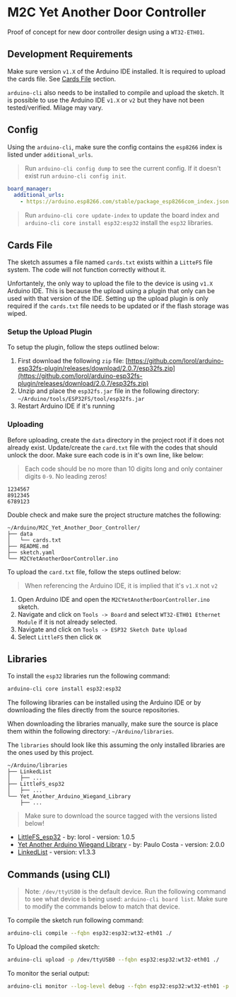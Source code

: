 # M2C Yet Another Door Controller

Proof of concept for new door controller design using a `WT32-ETH01`.

## Development Requirements

Make sure version `v1.X` of the Arduino IDE installed. It is required to upload the cards file. See [Cards File](#cards_file) section.

`arduino-cli` also needs to be installed to compile and upload the sketch. It is possible to use the Arduino IDE `v1.X` or `v2` but they have not been tested/verified. Milage may vary.

## Config

Using the `arduino-cli`, make sure the config contains the `esp8266` index is listed under `additional_urls`.

> Run `arduino-cli config dump` to see the current config. If it doesn't exist run `arduino-cli config init`.

```yaml
board_manager:
  additional_urls:
    - https://arduino.esp8266.com/stable/package_esp8266com_index.json
```

> Run `arduino-cli core update-index` to update the board index and `arduino-cli core install esp32:esp32` install the `esp32` libraries.

## Cards File

The sketch assumes a file named `cards.txt` exists within a `LitteFS` file system. The code will not function correctly without it.

Unfortantely, the only way to upload the file to the device is using `v1.X` Arduino IDE. This is because the upload using a plugin that only can be used with that version of the IDE. Setting up the upload plugin is only required if the `cards.txt` file needs to be updated or if the flash storage was wiped.

### Setup the Upload Plugin

To setup the plugin, follow the steps outlined below:

1. First download the following `zip` file: [https://github.com/lorol/arduino-esp32fs-plugin/releases/download/2.0.7/esp32fs.zip](https://github.com/lorol/arduino-esp32fs-plugin/releases/download/2.0.7/esp32fs.zip)
2. Unzip and place the `esp32fs.jar` file in the following directory: `~/Arduino/tools/ESP32FS/tool/esp32fs.jar`
3. Restart Arduino IDE if it's running

### Uploading

Before uploading, create the `data` directory in the project root if it does not already exist. Update/create the `card.txt` file with the codes that should unlock the door. Make sure each code is in it's own line, like below:

> Each code should be no more than 10 digits long and only container digits `0-9`. No leading zeros!

```text
1234567
8912345
6789123
```

Double check and make sure the project structure matches the following:

```text
~/Arduino/M2C_Yet_Another_Door_Controller/
├── data
│   └── cards.txt
├── README.md
├── sketch.yaml
└── M2CYetAnotherDoorController.ino
```

To upload the `card.txt` file, follow the steps outlined below:

> When referencing the Arduino IDE, it is implied that it's `v1.X` not `v2`

1. Open Arduino IDE and open the `M2CYetAnotherDoorController.ino` sketch.
2. Navigate and click on `Tools -> Board` and select `WT32-ETH01 Ethernet Module` if it is not already selected.
3. Navigate and click on `Tools -> ESP32 Sketch Date Upload`
4. Select `LittleFS` then click `OK`

## Libraries

To install the `esp32` libraries run the following command:

```bash
arduino-cli core install esp32:esp32
```

The following libraries can be installed using the Arduino IDE or by downloading the files directly from the source repositories.

When downloading the libraries manually, make sure the source is place them within the following directory: `~/Arduino/libraries`.

The `libraries` should look like this assuming the only installed libraries are the ones used by this project.

```
~/Arduino/libraries
├── LinkedList
│   ├── ...
├── LittleFS_esp32
│   ├── ...
└── Yet_Another_Arduino_Wiegand_Library
    ├── ...
```

> Make sure to download the source tagged with the versions listed below!

- [LittleFS_esp32](https://github.com/lorol/LITTLEFS) - by: lorol - version: 1.0.5
- [Yet Another Arduino Wiegand Library](https://github.com/paulo-raca/YetAnotherArduinoWiegandLibrary) - by: Paulo Costa - version: 2.0.0
- [LinkedList](https://github.com/ivanseidel/LinkedList) - version: v1.3.3

## Commands (using CLI)

> Note: `/dev/ttyUSB0` is the default device. Run the following command to see what device is being used: `arduino-cli board list`. Make sure to modify the commands below to match that device.

To compile the sketch run following command:

```bash
arduino-cli compile --fqbn esp32:esp32:wt32-eth01 ./
```

To Upload the compiled sketch:

```bash
arduino-cli upload -p /dev/ttyUSB0 --fqbn esp32:esp32:wt32-eth01 ./
```

To monitor the serial output:

```bash
arduino-cli monitor --log-level debug --fqbn esp32:esp32:wt32-eth01 -p /dev/ttyUSB0 -c baudrate=115200
```
